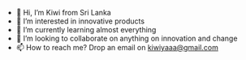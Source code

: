 - 👋 Hi, I’m Kiwi from Sri Lanka
- 👀 I’m interested in innovative products
- 🌱 I’m currently learning almost everything
- 💞️ I’m looking to collaborate on anything on innovation and change
- 📫 How to reach me? Drop an email on kiwiyaaa@gmail.com

<!---
kiwizu3/kiwizu3 is a ✨ special ✨ repository because its `README.md` (this file) appears on your GitHub profile.
You can click the Preview link to take a look at your changes.
--->
